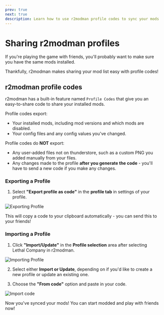 ```yaml
---
prev: true
next: true
description: Learn how to use r2modman profile codes to sync your mods with friends.
---
```


# Sharing r2modman profiles

If you're playing the game with friends, you'll probably want to make sure you have the same mods installed.

Thankfully, r2modman makes sharing your mod list easy with profile codes!

## r2modman profile codes

r2modman has a built-in feature named `Profile Codes` that give you an easy-to-share code to share your installed mods.

 Profile codes export:
- Your installed mods, including mod versions and which mods are disabled.
- Your config files and any config values you've changed.

Profile codes do **NOT** export:
- Any user-added files not on thunderstore, such as a custom PNG you added manually from your files.
- Any changes made to the profile **after you generate the code** - you'll have to send a new code if you make any changes.

### Exporting a Profile

1. Select **"Export profile as code"** in the **profile tab** in settings of your profile.

![Exporting Profile](/images/r2modman-install/exportprofilecode.png)

This will copy a code to your clipboard automatically - you can send this to your friends!

### Importing a Profile

1. Click **"Import/Update"** in the **Profile selection** area after selecting Lethal Company in r2modman.

![Importing Profile](/images/r2modman-install/importprofile.png)

2. Select either **Import or Update**, depending on if you'd like to create a new profile or update an existing one.

3. Choose the **"From code"** option and paste in your code.

![Import code](/images/r2modman-install/importfromcode.png)

Now you've synced your mods! You can start modded and play with friends now!

